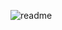 ![readme](https://user-images.githubusercontent.com/83701344/218969062-0737abe4-d653-4a57-aa22-6d744dafe03b.svg)

